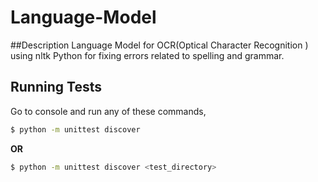 Language-Model
================
##Description
Language Model for OCR(Optical Character Recognition ) using nltk Python for fixing errors related to spelling and grammar.

## Running Tests
Go to console and run any of these commands,

```bash
$ python -m unittest discover
```

**OR**

```bash
$ python -m unittest discover <test_directory>

```